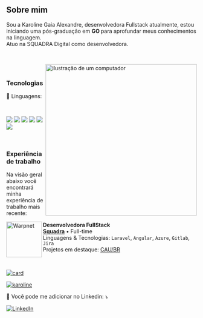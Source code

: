 ## Sobre mim

<p align="left"> 
  Sou a Karoline Gaia Alexandre, desenvolvedora Fullstack atualmente, estou iniciando uma pós-graduação em <strong> GO </strong> para aprofundar meus conhecimentos na linguagem.<br>
  Atuo na SQUADRA Digital como desenvolvedora.
</p><br>
<p><img src="https://raw.githubusercontent.com/MicaelliMedeiros/micaellimedeiros/master/image/computer-illustration.png" alt="ilustração de um computador" min-width="400px" max-width="400px" width="400px" align="right"></p><br>


### Tecnologias
<p align="left">
  🦄 Linguagens: 
</p><br>

<p>
    <a href="#" title="Postgres">
    <img src="https://img.shields.io/badge/PostgreSQL-316192?style=for-the-badge&logo=postgresql&logoColor=white"/></a>  
    <a href="#" title="Docker">
    <img src="https://img.shields.io/badge/Docker-2496ED?style=for-the-badge&logo=docker&logoColor=white"/></a>
    <a href="#" title="Jenkins">
    <img src="https://img.shields.io/badge/Jenkins-D33833?style=for-the-badge&logo=jenkins&logoColor=white"/></a>
    <a href="#" title="Azure">
    <img src="https://img.shields.io/badge/Microsoft_Azure-0089D6?style=for-the-badge&logo=microsoft-azure&logoColor=white"/></a>
    <a href="#" title="Gitlab">
    <img src="https://img.shields.io/badge/GitLab-330F63?style=for-the-badge&logo=gitlab&logoColor=white"/></a>
    <a href="#" title="MySQL">
    <img src="https://img.shields.io/badge/MySQL-00000F?style=for-the-badge&logo=mysql&logoColor=white"/></a>  
</p><br>

### Experiência de trabalho
<p>
Na visão geral abaixo você encontrará minha experiência de trabalho mais recente:

[<img align="left" height="94px" width="94px" alt="Warpnet" src="https://www.squadra.com.br/img/squadra-logo.svg"/>](https://www.squadra.com.br/)

**Desenvolvedora FullStack** \
[**Squadra**](https://www.squadra.com.br/) • Full-time \
Linguagens & Tecnologias: `Laravel`, `Angular`, `Azure`, `Gitlab`, `Jira`\
Projetos em destaque: [CAU/BR](https://caubr.gov.br/>)

</p><br>


[![card](https://github-readme-stats.vercel.app/api?username=karoline-gaia&theme=radical)](https://github.com/anuraghazra/github-readme-stats)

[![karoline](https://github-readme-stats.vercel.app/api/top-langs/?username=karoline-gaia&layout=compact&theme=radical)](https://github.com/anuraghazra/github-readme-stats)




<p align="left">
  💌 Você pode me adicionar no Linkedin: ⤵️
</p>

<p align="left">  
  <a href="#" title="LinkedIn">
  <img src="https://img.shields.io/badge/-Linkedin-0e76a8?style=flat-square&logo=Linkedin&logoColor=white&link=https://www.linkedin.com/in/karoline-gaia-alexandre/" alt="LinkedIn"/></a>  
</p>
